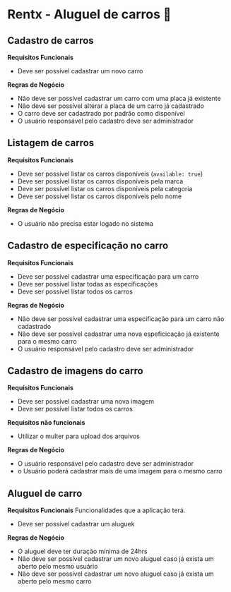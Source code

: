 # Rentx - Aluguel de carros 🚗

## Cadastro de carros 

**Requisitos Funcionais**
- Deve ser possível cadastrar um novo carro

**Regras de Negócio**
- Não deve ser possível cadastrar um carro com uma placa já existente
- Não deve ser possível alterar a placa de um carro já cadastrado
- O carro deve ser cadastrado por padrão como disponível
- O usuário responsável pelo cadastro deve ser administrador

## Listagem de carros

**Requisitos Funcionais**
- Deve ser possível listar os carros disponíveis (```available: true```)
- Deve ser possível listar os carros disponíveis pela marca 
- Deve ser possível listar os carros disponíveis pela categoria 
- Deve ser possível listar os carros disponíveis pelo nome

**Regras de Negócio**
- O usuário não precisa estar logado no sistema

## Cadastro de especificação no carro

**Requisitos Funcionais**
- Deve ser possível cadastrar uma especificação para um carro
- Deve ser possível listar todas as especificações
- Deve ser possível listar todos os carros

**Regras de Negócio**
- Não deve ser possível cadastrar uma especificação para um carro não cadastrado
- Não deve ser possível cadastrar uma nova espeficicação já existente para o mesmo carro
- O usuário responsável pelo cadastro deve ser administrador

## Cadastro de imagens do carro

**Requisitos Funcionais**
- Deve ser possível cadastrar uma nova imagem
- Deve ser possível listar todos os carros

**Requisitos não funcionais**
- Utilizar o multer para upload dos arquivos

**Regras de Negócio**
- O usuário responsável pelo cadastro deve ser administrador
- o Usuário poderá cadastrar mais de uma imagem para o mesmo carro

## Aluguel de carro

**Requisitos Funcionais**
Funcionalidades que a aplicação terá.
- Deve ser possível cadastrar um aluguek

**Regras de Negócio**
- O aluguel deve ter duração mínima de 24hrs
- Não deve ser possível cadastrar um novo aluguel caso já exista um aberto pelo mesmo usuário
- Não deve ser possível cadastrar um novo aluguel caso já exista um aberto pelo mesmo carro